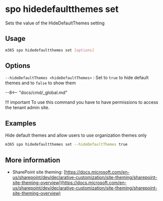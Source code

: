 # spo hidedefaultthemes set

Sets the value of the HideDefaultThemes setting

## Usage

```sh
m365 spo hidedefaultthemes set [options]
```

## Options

`--hideDefaultThemes <hideDefaultThemes>`
: Set to `true` to hide default themes and to `false` to show them

--8<-- "docs/cmd/_global.md"

!!! important
    To use this command you have to have permissions to access the tenant admin site.

## Examples

Hide default themes and allow users to use organization themes only

```sh
m365 spo hidedefaultthemes set --hideDefaultThemes true
```

## More information

- SharePoint site theming: [https://docs.microsoft.com/en-us/sharepoint/dev/declarative-customization/site-theming/sharepoint-site-theming-overview](https://docs.microsoft.com/en-us/sharepoint/dev/declarative-customization/site-theming/sharepoint-site-theming-overview)